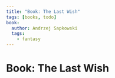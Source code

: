 ```yaml
---
title: "Book: The Last Wish"
tags: [books, todo]
book:
  author: Andrzej Sapkowski
  tags: 
    - fantasy 
---
```


# Book: The Last Wish



